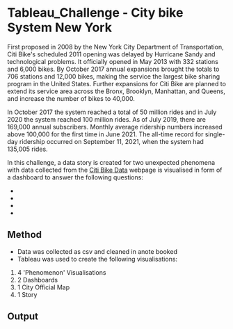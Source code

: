# Tableau_Challenge - City bike System New York

First proposed in 2008 by the New York City Department of Transportation, Citi Bike's scheduled 2011 opening was delayed by Hurricane Sandy and technological problems. It officially opened in May 2013 with 332 stations and 6,000 bikes. By October 2017 annual expansions brought the totals to 706 stations and 12,000 bikes, making the service the largest bike sharing program in the United States. Further expansions for Citi Bike are planned to extend its service area across the Bronx, Brooklyn, Manhattan, and Queens, and increase the number of bikes to 40,000.

In October 2017 the system reached a total of 50 million rides and in July 2020 the system reached 100 million rides. As of July 2019, there are 169,000 annual subscribers. Monthly average ridership numbers increased above 100,000 for the first time in June 2021. The all-time record for single-day ridership occurred on September 11, 2021, when the system had 135,005 rides.

In this challenge, a data story is created for two unexpected phenomena with data collected from the [Citi Bike Data](https://www.citibikenyc.com/system-data) webpage is visualised in form of a dashboard to answer the following questions:

* 
* 
* 
* 


## Method

* Data was collected as csv and cleaned in anote booked
* Tableau was used to create the following visualisations:

1. 4 'Phenomenon' Visualisations
2. 2 Dashboards
3. 1 City Official Map
4. 1 Story


## Output


